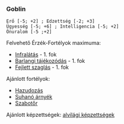 ### Goblin

```
Erő [-5; +2] ; Edzettség [-2; +3]
Ügyesség [-5; +6] ; Intelligencia [-5; +2]
Önuralom [-5 ;+2]
```

Felvehető Érzék-Fortélyok maximuma:
- [Infralátás](../fortelyok.erzekek/infralatas.md) - 1. fok
- [Barlangi tájékozódás](../fortelyok.erzekek/barlangi_tajekozodas.md) - 1. fok
- [Fejlett szaglás](../fortelyok.erzekek/fejlett_szaglas.md) - 1. fok

Ajánlott fortélyok:
- [Hazudozás](../fortelyok.szabad/hazudozas.md)
- [Suhanó árnyék](../fortelyok.altalanos/suhano_arnyek.md)
- [Szabotőr](../fortelyok.altalanos/szabotor.md)

Ajánlott képzettségek: [alvilági képzettségek](../031_kepzettseglista.md#alvil%C3%A1gi-k%C3%A9pzetts%C3%A9gek)

<br />